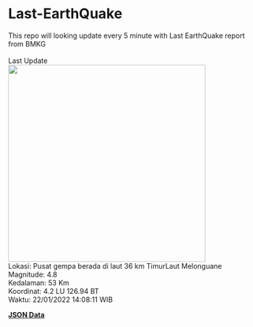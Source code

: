 # Last-EarthQuake
This repo will looking update every 5 minute with Last EarthQuake report from BMKG
<br>
<br>
Last Update
<br>
<img src="https://ews.bmkg.go.id/TEWS/data/20220122140811.mmi.jpg" width="400"/>
<br>
Lokasi: Pusat gempa berada di laut 36 km TimurLaut Melonguane <br>
Magnitude: 4.8 <br>
Kedalaman: 53 Km <br>
Koordinat: 4.2 LU 126.94 BT <br>
Waktu: 22/01/2022 14:08:11 WIB <br>

<a href="./data/data.json">**JSON Data**</a>
